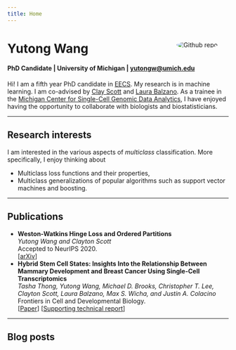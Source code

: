 ```yaml
---
title: Home
---
```


<img src="me.jpg" style="border-radius:50%;max-width:25%;min-width:40px;float:right;margin:25px" alt="Github repo" />

# Yutong Wang
#### PhD Candidate |  University of Michigan | <A HREF="mailto: &#121;&#117;&#116;&#111;&#110;&#103;&#119;&#064;&#117;&#109;&#105;&#099;&#104;&#046;&#101;&#100;&#117;" > &#121;&#117;&#116;&#111;&#110;&#103;&#119;&#064;&#117;&#109;&#105;&#099;&#104;&#046;&#101;&#100;&#117; </a>

<!-- <span><img src="email.png" style="width:120px" alt="email" /></span>
-->

Hi! I am a fifth year PhD candidate in [EECS](https://eecs.engin.umich.edu/). 
My research is in machine learning. 
I am co-advised by [Clay Scott](http://web.eecs.umich.edu/~cscott/) and [Laura Balzano](http://web.eecs.umich.edu/~girasole/). 
As a trainee in the [Michigan Center for Single-Cell Genomic Data Analytics](https://midas.umich.edu/research/health-old/single-cell/), I have enjoyed having the opportunity to collaborate with biologists and biostatisticians.

---

## Research interests

I am interested in the various aspects of *multiclass* classification. More specifically, I enjoy thinking about

- Multiclass loss functions and their properties,
- Multiclass generalizations of popular algorithms such as support vector machines and boosting.

---
## Publications

- **Weston-Watkins Hinge Loss and Ordered Partitions**</br>
*Yutong Wang and Clayton Scott*</br> 
Accepted to NeurIPS 2020.</br> [[arXiv](https://arxiv.org/abs/2006.07346)]
- **Hybrid Stem Cell States: Insights Into the Relationship Between Mammary Development and Breast Cancer Using Single-Cell Transcriptomics**</br>
*Tasha Thong, Yutong Wang, Michael D. Brooks, Christopher T. Lee, Clayton Scott, Laura Balzano, Max S. Wicha, and Justin A. Colacino* </br>
Frontiers in Cell and Developmental Biology.</br>
[[Paper](https://www.frontiersin.org/articles/10.3389/fcell.2020.00288/full)]
[[Supporting technical report](https://www.biorxiv.org/content/10.1101/637488v1?rss=1)]




---
## Blog posts
